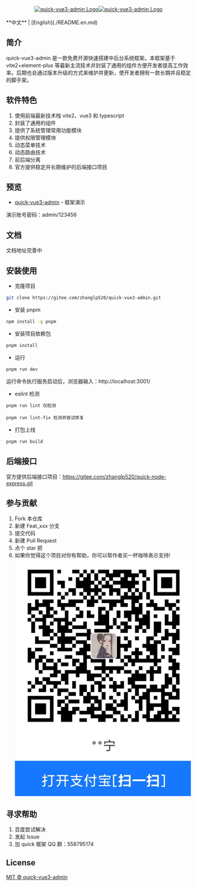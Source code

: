 <div align="center"> <a href="https://gitee.com/zhanglp520/quick-vue3-admin.git"> <img alt="quick-vue3-admin Logo" width="200" height="200" src="https://vitejs.cn/logo.svg"><img alt="quick-vue3-admin Logo" width="200" height="200" src="https://cn.vuejs.org/images/logo.svg"> </a> <br> <br>
</div>
**中文** | [English](./README.en.md)

## 简介

quick-vue3-admin 是一款免费开源快速搭建中后台系统框架。本框架基于 vite2+element-plus 等最新主流技术并封装了通用的组件方便开发者提高工作效率。后期也会通过版本升级的方式来维护并更新，使开发者拥有一款长期并且稳定的脚手架。

## 软件特色

1. 使用前端最新技术栈 vite2、vue3 和 typescript
2. 封装了通用的组件
3. 提供了系统管理常用功能模块
4. 提供权限管理模块
5. 动态菜单技术
6. 动态路由技术
7. 前后端分离
8. 官方提供稳定并长期维护的后端接口项目

## 预览

- [quick-vue3-admin](https://ainiteam.com:3101/) - 框架演示

演示账号密码：admin/123456

## 文档

文档地址完善中

## 安装使用

- 克隆项目

```bash
git clone https://gitee.com/zhanglp520/quick-vue3-admin.git
```

- 安装 pnpm

```bash
npm install -g pnpm
```

- 安装项目依赖包

```bash
pnpm install
```

- 运行

```bash
pnpm run dev
```

运行命令执行服务启动后，浏览器输入：http://localhost:3001/

- eslint 检测

```bash
pnpm run lint 仅检测

pnpm run lint-fix 检测并尝试修复
```

- 打包上线

```bash
pnpm run build
```

## 后端接口

官方提供后端接口项目：https://gitee.com/zhanglp520/quick-node-express.git

## 参与贡献

1.  Fork 本仓库
2.  新建 Feat_xxx 分支
3.  提交代码
4.  新建 Pull Request
5.  点个 star 把
6.  如果你觉得这个项目对你有帮助，你可以帮作者买一杯咖啡表示支持!
    ![donate](./public/payImages/alipay.jpg)

## 寻求帮助

1. 百度尝试解决
2. 发起 Issue
3. 加 quick 框架 QQ 群：558795174

## License

[MIT © quick-vue3-admin](./LICENSE)
